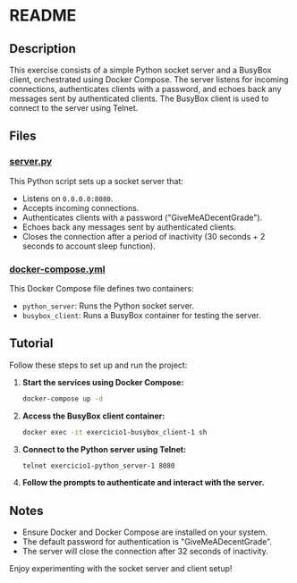 # README

## Description

This exercise consists of a simple Python socket server and a BusyBox client, orchestrated using Docker Compose. The server listens for incoming connections, authenticates clients with a password, and echoes back any messages sent by authenticated clients. The BusyBox client is used to connect to the server using Telnet.

## Files

### [server.py](#file:server.py-context)

This Python script sets up a socket server that:
- Listens on `0.0.0.0:8080`.
- Accepts incoming connections.
- Authenticates clients with a password ("GiveMeADecentGrade").
- Echoes back any messages sent by authenticated clients.
- Closes the connection after a period of inactivity (30 seconds + 2 seconds to account sleep function).

### [docker-compose.yml](#file:compose.yml-context)

This Docker Compose file defines two containers:
- `python_server`: Runs the Python socket server.
- `busybox_client`: Runs a BusyBox container for testing the server.

## Tutorial

Follow these steps to set up and run the project:

1. **Start the services using Docker Compose:**
   ```sh
   docker-compose up -d
   ```

2. **Access the BusyBox client container:**
   ```sh
   docker exec -it exercicio1-busybox_client-1 sh
   ```

3. **Connect to the Python server using Telnet:**
   ```sh
   telnet exercicio1-python_server-1 8080
   ```

4. **Follow the prompts to authenticate and interact with the server.**

## Notes

- Ensure Docker and Docker Compose are installed on your system.
- The default password for authentication is "GiveMeADecentGrade".
- The server will close the connection after 32 seconds of inactivity.

Enjoy experimenting with the socket server and client setup!